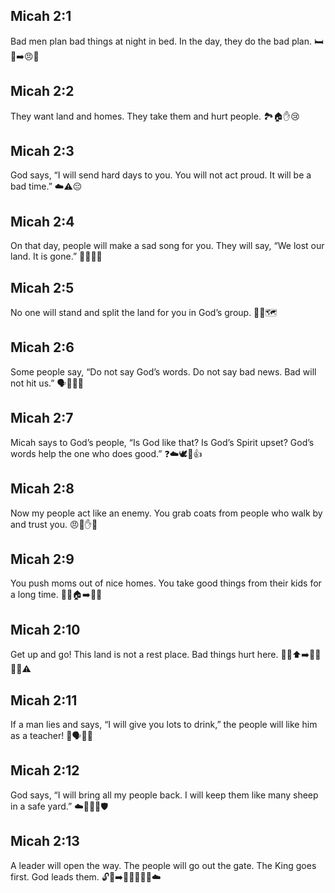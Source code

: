 ## Micah 2:1
Bad men plan bad things at night in bed. In the day, they do the bad plan. 🛏️🧠➡️😠👣
## Micah 2:2
They want land and homes. They take them and hurt people. 🏞️🏠✋😢
## Micah 2:3
God says, “I will send hard days to you. You will not act proud. It will be a bad time.” ☁️⚠️😔
## Micah 2:4
On that day, people will make a sad song for you. They will say, “We lost our land. It is gone.” 🎵😢🌾🚫
## Micah 2:5
No one will stand and split the land for you in God’s group. 🚫📏🗺️
## Micah 2:6
Some people say, “Do not say God’s words. Do not say bad news. Bad will not hit us.” 🗣️🚫📖🙉
## Micah 2:7
Micah says to God’s people, “Is God like that? Is God’s Spirit upset? God’s words help the one who does good.” ❓☁️🕊️🙂👍
## Micah 2:8
Now my people act like an enemy. You grab coats from people who walk by and trust you. 😠🧥✋🚶
## Micah 2:9
You push moms out of nice homes. You take good things from their kids for a long time. 👩‍👧🏠➡️🚫😭
## Micah 2:10
Get up and go! This land is not a rest place. Bad things hurt here. 🧍‍♂️⬆️➡️🏃‍♀️🚫🛌⚠️
## Micah 2:11
If a man lies and says, “I will give you lots to drink,” the people will like him as a teacher! 🤥🗣️🍷😊
## Micah 2:12
God says, “I will bring all my people back. I will keep them like many sheep in a safe yard.” ☁️🐑🐑🐑🛡️
## Micah 2:13
A leader will open the way. The people will go out the gate. The King goes first. God leads them. 🔓🚪➡️🚶‍♂️🚶‍♀️👑☁️
